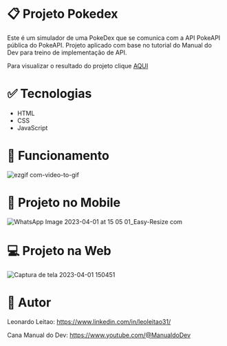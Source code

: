 # 📋 Projeto Pokedex
Este é um simulador de uma PokeDex que se comunica com a API PokeAPI pública do PokeAPI. Projeto aplicado com base no tutorial do Manual do Dev para treino de implementação de API.

Para visualizar o resultado do projeto clique [AQUI](https://pokedex-gilt-kappa.vercel.app/)

# ✅ Tecnologias
- HTML
- CSS
- JavaScript

# 🎥 Funcionamento
![ezgif com-video-to-gif](https://user-images.githubusercontent.com/102124645/229308240-a3954dfd-2538-40f1-a288-6a85414249ce.gif)

# 📱 Projeto no Mobile
![WhatsApp Image 2023-04-01 at 15 05 01_Easy-Resize com](https://user-images.githubusercontent.com/102124645/229307522-9798fd5b-36eb-41bd-b00b-1fbb41fd91f3.jpg)

# 💻 Projeto na Web
![Captura de tela 2023-04-01 150451](https://user-images.githubusercontent.com/102124645/229307331-3664c934-35ff-45e2-8ef5-805a50f28d8a.png)

# 📝 Autor
Leonardo Leitao: https://www.linkedin.com/in/leoleitao31/

Cana Manual do Dev: https://www.youtube.com/@ManualdoDev







